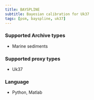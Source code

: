 ```yaml
---
title: BAYSPLINE
subtitle: Bayesian calibration for Uk37
tags: [psm, bayspline, uk37]
---
```


### Supported Archive types
+ Marine sediments

### Supported proxy types

+ Uk37

### Language

+ Python, Matlab
